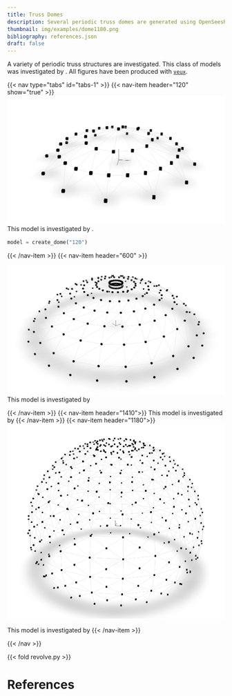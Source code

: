 ```yaml
---
title: Truss Domes
description: Several periodic truss domes are generated using OpenSeesRT.
thumbnail: img/examples/dome1180.png
bibliography: references.json
draft: false
---
```


A variety of periodic truss structures are investigated. This class of
models was investigated by <cite key="kaveh2010optimum"></cite>.
All figures have been produced with [`veux`](https://veux.io).

{{< nav type="tabs" id="tabs-1" >}}
  {{< nav-item header="120" show="true" >}}
   ![3D rendering of the 120-bar truss model.](dome120.png)
   This model is investigated by <cite keys="kaveh2010optimum, lieu2018adaptive"></cite>.

   ```python
   model = create_dome("120")
   ```

  {{< /nav-item >}}
  {{< nav-item header="600" >}}

   ![3D rendering of the 600-bar truss model.](dome600.png)
   This model is investigated by <cite key="kaveh2022optimal"></cite>

  {{< /nav-item >}}
  {{< nav-item header="1410">}}
  This model is investigated by <cite key="kaveh2010optimum"></cite>
  {{< /nav-item >}}
  {{< nav-item header="1180">}}
![3D rendering of the 1180-bar truss model.](dome1180.png)

This model is investigated by <cite key="kaveh2022optimal"></cite>
  {{< /nav-item >}}

{{< /nav >}}


{{< fold revolve.py >}}

# References

<div id="bibliography-list"></div>


